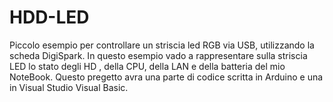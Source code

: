 # HDD-LED
Piccolo esempio per controllare un striscia led RGB via USB, utilizzando la scheda DigiSpark.
In questo esempio vado a rappresentare sulla striscia LED lo stato degli HD , della CPU, della LAN e della batteria del mio NoteBook.
Questo pregetto avra una parte di codice scritta in Arduino e una in Visual Studio Visual Basic.
